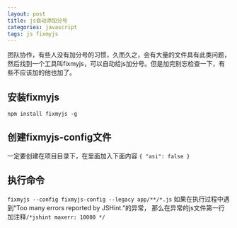 ```yaml
---
layout: post
title: js自动添加分号
categories: javascript
tags: js fixmyjs
---
```


团队协作，有些人没有加分号的习惯，久而久之，会有大量的文件具有此类问题，然后找到一个工具叫fixmyjs，可以自动给js加分号。但是加完别忘检查一下，有些不应该加的他也加了。

<!-- more -->

## 安装fixmyjs
`npm install fixmyjs -g`

## 创建fixmyjs-config文件
一定要创建在项目目录下，在里面加入下面内容
`{ "asi": false }`

## 执行命令
`fixmyjs --config fixmyjs-config --legacy app/**/*.js`
如果在执行过程中遇到“Too many errors reported by JSHint.”的异常，
那么在异常的js文件第一行加注释`/*jshint maxerr: 10000 */`


